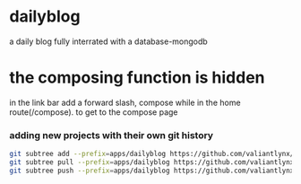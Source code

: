# dailyblog
a daily blog fully interrated with a database-mongodb

# the composing function is hidden
in the link bar add a forward slash, compose while in the home route(/compose). to get to the compose page

### adding new projects with their own git history
```sh
git subtree add --prefix=apps/dailyblog https://github.com/valiantlynx/dailyblog.git master --squash
git subtree pull --prefix=apps/dailyblog https://github.com/valiantlynx/dailyblog.git master --squash
git subtree push --prefix=apps/dailyblog https://github.com/valiantlynx/dailyblog.git master

```

